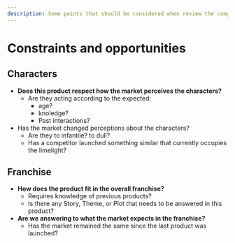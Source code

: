 ```yaml
---
description: Some points that should be considered when review the company activities.
---
```


# Constraints and opportunities

## Characters

* **Does this product respect how the market perceives the characters?**
  * Are they acting according to the expected:
    * age?
    * knoledge?
    * Past interactions?
* Has the market changed perceptions about the characters?
  * Are they to infantile? to dull?
  * Has a competitor launched something similar that currently occupies the limelight?

## Franchise

* **How does the product fit in the overall franchise?**
  * Requires knowledge of previous products?
  * Is there any Story, Theme, or Plot that needs to be answered in this product?
* **Are we answering to what the market expects in the franchise?**
  * Has the market  remained the same since the last product was launched?

